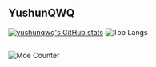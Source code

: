 <!--### Hi there!👋-->

<!--<p><img src="https://weather-icon.journeyad.repl.co/@xingning?v=1" align="right"></p>-->

<!--
## Contact me
- E-mail:2652792700@qq.com
- Telegram:[yushunqwq](https://t.me/yushunqwq)
-->
<!--## Github Stats-->
## YushunQWQ
[![yushunqwq's GitHub stats](https://github-readme-stats.vercel.app/api?username=yushunqwq&show_icons=true)](https://github.com/yushunqwq/github-readme-stats)
![Top Langs](https://github-readme-stats.vercel.app/api/top-langs/?username=yushunqwq)
## 

![Moe Counter](https://count.getloli.com/get/@yushunqwq?theme=rule34)

<!-- 
[FN](https://count.getloli.com/get/@yushunqwq?theme=rule34)
<p>
<img src="https://yushunqwq.my.to/?name=yushunqwq&img_prefix=rule34&align=counter" align="left">
</p>
-->
